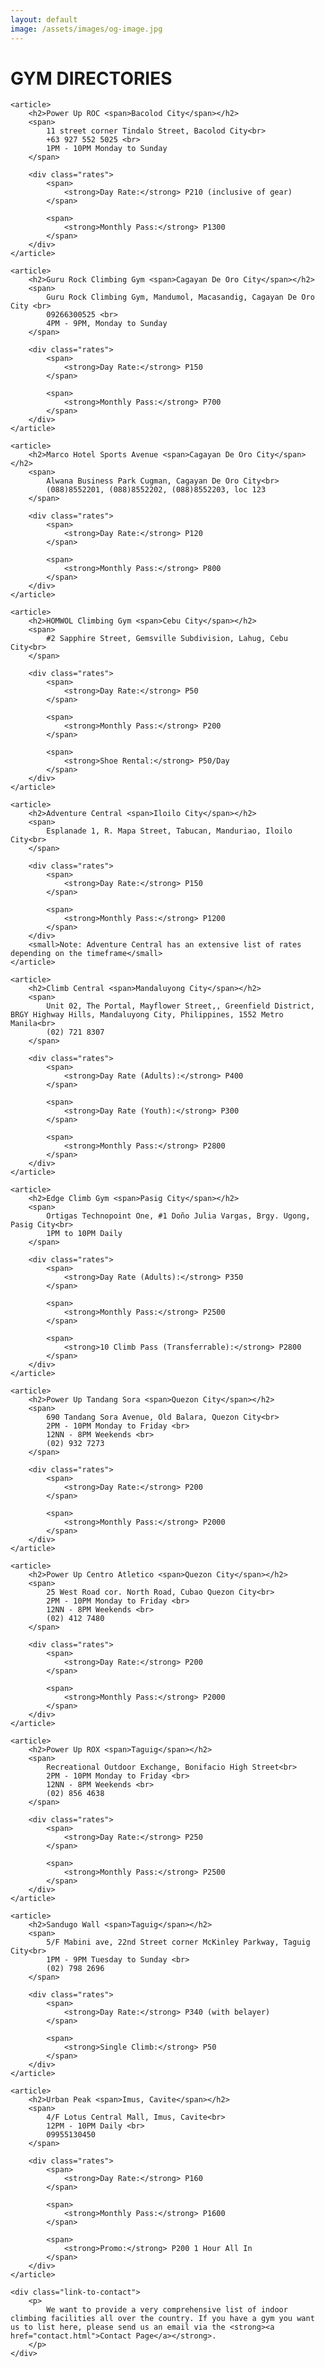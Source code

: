```yaml
---
layout: default
image: /assets/images/og-image.jpg
---
```


<div class="directory fixed-width-container">
	<h1 class="section-heading">GYM DIRECTORIES</h1>

	<article>
		<h2>Power Up ROC <span>Bacolod City</span></h2>
		<span>
			11 street corner Tindalo Street, Bacolod City<br>
			+63 927 552 5025 <br>
			1PM - 10PM Monday to Sunday
		</span>

		<div class="rates">
			<span>
				<strong>Day Rate:</strong> P210 (inclusive of gear)
			</span>

			<span>
				<strong>Monthly Pass:</strong> P1300
			</span>
		</div>
	</article>

	<article>
		<h2>Guru Rock Climbing Gym <span>Cagayan De Oro City</span></h2>
		<span>
			Guru Rock Climbing Gym, Mandumol, Macasandig, Cagayan De Oro City <br>
			09266300525 <br>
			4PM - 9PM, Monday to Sunday
		</span>

		<div class="rates">
			<span>
				<strong>Day Rate:</strong> P150
			</span>

			<span>
				<strong>Monthly Pass:</strong> P700
			</span>
		</div>
	</article>

	<article>
		<h2>Marco Hotel Sports Avenue <span>Cagayan De Oro City</span></h2>
		<span>
			Alwana Business Park Cugman, Cagayan De Oro City<br>
			(088)8552201, (088)8552202, (088)8552203, loc 123
		</span>

		<div class="rates">
			<span>
				<strong>Day Rate:</strong> P120
			</span>

			<span>
				<strong>Monthly Pass:</strong> P800
			</span>
		</div>
	</article>

	<article>
		<h2>HOMWOL Climbing Gym <span>Cebu City</span></h2>
		<span>
			#2 Sapphire Street, Gemsville Subdivision, Lahug, Cebu City<br>
		</span>

		<div class="rates">
			<span>
				<strong>Day Rate:</strong> P50
			</span>

			<span>
				<strong>Monthly Pass:</strong> P200
			</span>

			<span>
				<strong>Shoe Rental:</strong> P50/Day
			</span>
		</div>
	</article>

	<article>
		<h2>Adventure Central <span>Iloilo City</span></h2>
		<span>
			Esplanade 1, R. Mapa Street, Tabucan, Manduriao, Iloilo City<br>
		</span>

		<div class="rates">
			<span>
				<strong>Day Rate:</strong> P150
			</span>

			<span>
				<strong>Monthly Pass:</strong> P1200
			</span>
		</div>
		<small>Note: Adventure Central has an extensive list of rates depending on the timeframe</small>
	</article>

	<article>
		<h2>Climb Central <span>Mandaluyong City</span></h2>
		<span>
			Unit 02, The Portal, Mayflower Street,, Greenfield District, BRGY Highway Hills, Mandaluyong City, Philippines, 1552 Metro Manila<br>
			(02) 721 8307
		</span>

		<div class="rates">
			<span>
				<strong>Day Rate (Adults):</strong> P400
			</span>

			<span>
				<strong>Day Rate (Youth):</strong> P300
			</span>

			<span>
				<strong>Monthly Pass:</strong> P2800
			</span>
		</div>
	</article>

	<article>
		<h2>Edge Climb Gym <span>Pasig City</span></h2>
		<span>
			Ortigas Technopoint One, #1 Doño Julia Vargas, Brgy. Ugong, Pasig City<br>
			1PM to 10PM Daily
		</span>

		<div class="rates">
			<span>
				<strong>Day Rate (Adults):</strong> P350
			</span>

			<span>
				<strong>Monthly Pass:</strong> P2500
			</span>

			<span>
				<strong>10 Climb Pass (Transferrable):</strong> P2800
			</span>
		</div>
	</article>

	<article>
		<h2>Power Up Tandang Sora <span>Quezon City</span></h2>
		<span>
			690 Tandang Sora Avenue, Old Balara, Quezon City<br>
			2PM - 10PM Monday to Friday <br>
			12NN - 8PM Weekends <br>
			(02) 932 7273
		</span>

		<div class="rates">
			<span>
				<strong>Day Rate:</strong> P200
			</span>

			<span>
				<strong>Monthly Pass:</strong> P2000
			</span>
		</div>
	</article>

	<article>
		<h2>Power Up Centro Atletico <span>Quezon City</span></h2>
		<span>
			25 West Road cor. North Road, Cubao Quezon City<br>
			2PM - 10PM Monday to Friday <br>
			12NN - 8PM Weekends <br>
			(02) 412 7480
		</span>

		<div class="rates">
			<span>
				<strong>Day Rate:</strong> P200
			</span>

			<span>
				<strong>Monthly Pass:</strong> P2000
			</span>
		</div>
	</article>

	<article>
		<h2>Power Up ROX <span>Taguig</span></h2>
		<span>
			Recreational Outdoor Exchange, Bonifacio High Street<br>
			2PM - 10PM Monday to Friday <br>
			12NN - 8PM Weekends <br>
			(02) 856 4638
		</span>

		<div class="rates">
			<span>
				<strong>Day Rate:</strong> P250
			</span>

			<span>
				<strong>Monthly Pass:</strong> P2500
			</span>
		</div>
	</article>

	<article>
		<h2>Sandugo Wall <span>Taguig</span></h2>
		<span>
			5/F Mabini ave, 22nd Street corner McKinley Parkway, Taguig City<br>
			1PM - 9PM Tuesday to Sunday <br>
			(02) 798 2696
		</span>

		<div class="rates">
			<span>
				<strong>Day Rate:</strong> P340 (with belayer)
			</span>

			<span>
				<strong>Single Climb:</strong> P50
			</span>
		</div>
	</article>

	<article>
		<h2>Urban Peak <span>Imus, Cavite</span></h2>
		<span>
			4/F Lotus Central Mall, Imus, Cavite<br>
			12PM - 10PM Daily <br>
			09955130450
		</span>

		<div class="rates">
			<span>
				<strong>Day Rate:</strong> P160
			</span>

			<span>
				<strong>Monthly Pass:</strong> P1600
			</span>

			<span>
				<strong>Promo:</strong> P200 1 Hour All In 
			</span>
		</div>
	</article>

	<div class="link-to-contact">
		<p>
			We want to provide a very comprehensive list of indoor climbing facilities all over the country. If you have a gym you want us to list here, please send us an email via the <strong><a href="contact.html">Contact Page</a></strong>.
		</p>
	</div>
</div>
